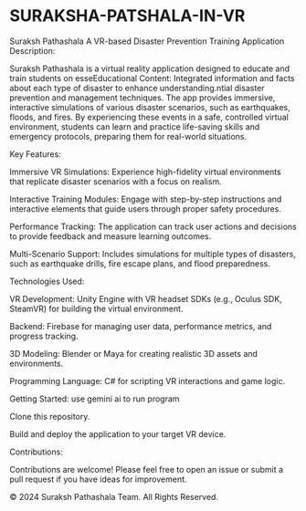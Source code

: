 # SURAKSHA-PATSHALA-IN-VR

Suraksh Pathashala
A VR-based Disaster Prevention Training Application
Description:

Suraksh Pathashala is a virtual reality application designed to educate and train students on esseEducational Content: Integrated information and facts about each type of disaster to enhance understanding.ntial disaster prevention and management techniques. The app provides immersive, interactive simulations of various disaster scenarios, such as earthquakes, floods, and fires. By experiencing these events in a safe, controlled virtual environment, students can learn and practice life-saving skills and emergency protocols, preparing them for real-world situations.

Key Features:

Immersive VR Simulations: Experience high-fidelity virtual environments that replicate disaster scenarios with a focus on realism.

Interactive Training Modules: Engage with step-by-step instructions and interactive elements that guide users through proper safety procedures.

Performance Tracking: The application can track user actions and decisions to provide feedback and measure learning outcomes.

Multi-Scenario Support: Includes simulations for multiple types of disasters, such as earthquake drills, fire escape plans, and flood preparedness.

Technologies Used:

VR Development: Unity Engine with VR headset SDKs (e.g., Oculus SDK, SteamVR) for building the virtual environment.

Backend: Firebase for managing user data, performance metrics, and progress tracking.

3D Modeling: Blender or Maya for creating realistic 3D assets and environments.

Programming Language: C# for scripting VR interactions and game logic.

Getting Started:
use gemini ai to run program

Clone this repository.

Build and deploy the application to your target VR device.

Contributions:

Contributions are welcome! Please feel free to open an issue or submit a pull request if you have ideas for improvement.

© 2024 Suraksh Pathashala Team. All Rights Reserved.
